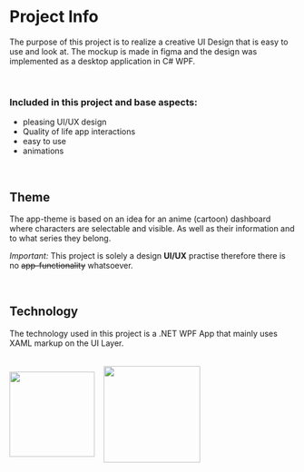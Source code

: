 # Project Info

The purpose of this project is to realize a creative UI Design that is easy to use and look at. The mockup is made in figma and the design was implemented as a desktop application in C# WPF.

<br>

### Included in this project and base aspects: <br>

- pleasing UI/UX design
- Quality of life app interactions
- easy to use
- animations

<br>

## Theme

The app-theme is based on an idea for an anime (cartoon) dashboard where characters are selectable and visible. As well as their information and to what series they belong.

_Important:_ This project is solely a design **UI/UX** practise therefore there is no ~~app-functionality~~ whatsoever.

<br>

## Technology

The technology used in this project is a .NET WPF App that mainly uses XAML markup on the UI Layer.

<div style="display: flex;justify-items: space-evenly;gap: 1rem;width: 100%;align-items: center;margin-top: 2rem;">
<img src="https://upload.wikimedia.org/wikipedia/commons/thumb/7/7d/Microsoft_.NET_logo.svg/800px-Microsoft_.NET_logo.svg.png" width="150" height="150">
<img src="https://user-images.githubusercontent.com/7389110/64734952-8a06ae80-d4df-11e9-830a-2c451a6c0694.png" width="170" height="170">
</div>
